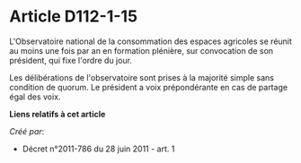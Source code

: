 # Article D112-1-15

L'Observatoire national de la consommation des espaces agricoles se réunit au moins une fois par an en formation plénière,
sur convocation de son président, qui fixe l'ordre du jour. 

Les délibérations de l'observatoire sont prises à la majorité simple sans condition de quorum. Le président a voix
prépondérante en cas de partage égal des voix.

**Liens relatifs à cet article**

_Créé par_:

  - Décret n°2011-786 du 28 juin 2011 - art. 1
